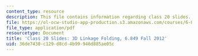 ```yaml
---
content_type: resource
description: This file contains information regarding class 20 slides.
file: https://ol-ocw-studio-app-production.s3.amazonaws.com/courses/6-849-geometric-folding-algorithms-linkages-origami-polyhedra-fall-2012/36de7430c129d8cd4b99946d885ae05c_MIT6_849F12_slidesC20.pdf
file_type: application/pdf
resourcetype: Document
title: 'Class 20 Slides: 3D Linkage Folding, 6.849 Fall 2012'
uid: 36de7430-c129-d8cd-4b99-946d885ae05c
---
```

